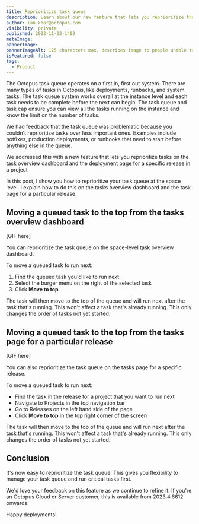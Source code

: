 ```yaml
---
title: Reprioritize task queue
description: Learn about our new feature that lets you reprioritize the task queue in Octopus.
author: ian.khor@octopus.com
visibility: private
published: 2023-11-22-1400
metaImage: 
bannerImage: 
bannerImageAlt: 125 characters max, describes image to people unable to see it.
isFeatured: false
tags: 
  - Product
---
```


The Octopus task queue operates on a first in, first out system. 
There are many types of tasks in Octopus, like deployments, runbacks, and system tasks. The task queue system works overall at the instance level and each task needs to be complete before the next can begin. The task queue and task cap ensure you can view all the tasks running on the instance and know the limit on the number of tasks.

We had feedback that the task queue was problematic because you couldn't reprioritize tasks over less important ones. Examples include hotfixes, production deployments, or runbooks that need to start before anything else in the queue.

We addressed this with a new feature that lets you reprioritize tasks on the task overview dashboard and the deployment page for a specific release in a project

In this post, I show you how to reprioritize your task queue at the space level. I explain how to do this on the tasks overview dashboard and the task page for a particular release.

## Moving a queued task to the top from the tasks overview dashboard
[GIF here]

You can reprioritize the task queue on the space-level task overview dashboard. 

To move a queued task to run next:

1. Find the queued task you'd like to run next
1. Select the burger menu on the right of the selected task
1. Click **Move to top**

The task will then move to the top of the queue and will run next after the task that's running. This won't affect a task that's already running. This only changes the order of tasks not yet started.


## Moving a queued task to the top from the tasks page for a particular release
[GIF here]

You can also reprioritize the task queue on the tasks page for a specific release. 

To move a queued task to run next:

- Find the task in the release for a project that you want to run next
- Navigate to Projects in the top navigation bar
- Go to Releases on the left hand side of the page
- Click **Move to top** in the top right corner of the screen

The task will then move to the top of the queue and will run next after the task that's running. This won't affect a task that's already running. This only changes the order of tasks not yet started.

## Conclusion

It's now easy to reprioritize the task queue. This gives you flexibility to manage your task queue and run critical tasks first. 

We'd love your feedback on this feature as we continue to refine it. If you're an Octopus Cloud or Server customer, this is available from 2023.4.6612 onwards.

Happy deployments!